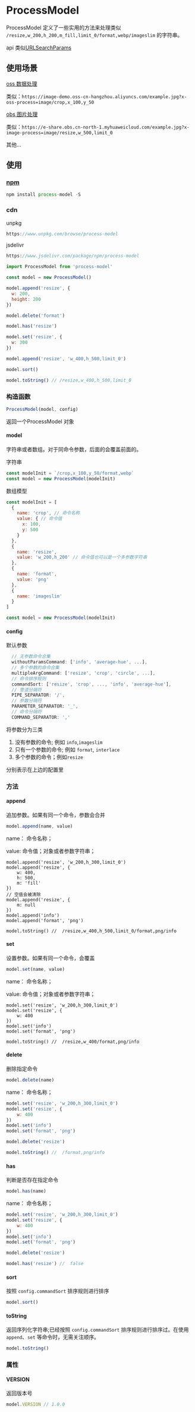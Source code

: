# ProcessModel

ProcessModel 定义了一些实用的方法来处理类似 `/resize,w_200,h_200,m_fill,limit_0/format,webp/imageslim` 的字符串。

api 类似[URLSearchParams](https://developer.mozilla.org/zh-CN/docs/Web/API/URLSearchParams)



## 使用场景

[oss 数据处理](https://help.aliyun.com/document_detail/99372.html)

类似：`https://image-demo.oss-cn-hangzhou.aliyuncs.com/example.jpg?x-oss-process=image/crop,x_100,y_50`

[obs 图片处理](https://support.huaweicloud.com/fg-obs/obs_01_0001.html)

类似：`https://e-share.obs.cn-north-1.myhuaweicloud.com/example.jpg?x-image-process=image/resize,w_500,limit_0`

其他...



## 使用

### [npm](https://www.npmjs.com/package/process-model)

```` js
npm install process-model -S
````

### cdn

unpkg

```` js
https://www.unpkg.com/browse/process-model
````

jsdelivr

```` js
https://www.jsdelivr.com/package/npm/process-model
````



```` js
import ProcessModel from 'process-model'

const model = new ProcessModel()

model.append('resize', {
  w: 200,
  height: 200
})

model.delete('format')

model.has('resize')

model.set('resize', {
  w: 300
})

model.append('resize', 'w_400,h_500,limit_0')

model.sort()

model.toString() // /resize,w_400,h_500,limit_0
````

### 构造函数

```` js
ProcessModel(model, config)
````

返回一个ProcessModel 对象

#### model

字符串或者数组。对于同命令参数，后面的会覆盖前面的。

字符串

```` js
const modelInit = `/crop,x_100,y_50/format,webp`
const model = new ProcessModel(modelInit)
````

数组模型

````js
const modelInit = [
  {
    name: 'crop', // 命令名称
    value: { // 命令值
      x: 100,
      y: 500
    }
  },
  {
    name: 'resize',
    value: 'w_200,h_200' // 命令值也可以是一个多参数字符串
  },
  {
    name: 'format',
    value: 'png'
  },
  {
    name: 'imageslim'
  }
]

const model = new ProcessModel(modelInit)
````

#### config

默认参数

```` js
  // 无参数命令合集
  withoutParamsCommand: ['info', 'average-hue', ...],
  // 多个参数的命令合集
  multipleArgCommand: ['resize', 'crop', 'circle', ...],
  // 命令排序规则
  commandSort: ['resize', 'crop', ..., 'info', 'average-hue'],
  // 管道分隔符
  PIPE_SEPARATOR: '/',
  // 参数分隔符
  PARAMETER_SEPARATOR: '_',
  // 命令分隔符
  COMMAND_SEPARATOR: ','
````

将参数分为三类

1. 没有参数的命令; 例如 `info`,`imageslim`
2. 只有一个参数的命令; 例如 `format`, `interlace`
3. 多个参数的命令；例如`resize`

分别表示在上边的配置里

### 方法

#### append
追加参数。如果有同一个命令，参数会合并

```` js
model.append(name, value)
````

name： 命令名称；

value: 命令值；对象或者参数字符串；

````
model.append('resize', 'w_200,h_300,limit_0')
model.append('resize', {
	w: 400,
	h: 500,
	m: 'fill'
})
// 空值会被清除
model.append('resize', {
	m: null
})
model.append('info')
model.append('format', 'png')

model.toString() //  /resize,w_400,h_500,limit_0/format,png/info
````



#### set

设置参数。如果有同一个命令，会覆盖
```` js
model.set(name, value)
````

name： 命令名称；

value: 命令值；对象或者参数字符串；

````
model.set('resize', 'w_200,h_300,limit_0')
model.set('resize', {
	w: 400
})
model.set('info')
model.set('format', 'png')

model.toString() //  /resize,w_400/format,png/info
````

#### delete

删除指定命令
```` js
model.delete(name)
````

name： 命令名称；

````js
model.set('resize', 'w_200,h_300,limit_0')
model.set('resize', {
	w: 400
})
model.set('info')
model.set('format', 'png')

model.delete('resize')

model.toString() //  /format,png/info
````

#### has

判断是否存在指定命令

````js
model.has(name)
````

name： 命令名称；

````js
model.set('resize', 'w_200,h_300,limit_0')
model.set('resize', {
	w: 400
})
model.set('info')
model.set('format', 'png')

model.delete('resize')

model.has('resize') //  false
````

#### sort
按照 `config.commandSort` 排序规则进行排序

```` js
model.sort()
````



#### toString

返回序列化字符串;已经按照 `config.commandSort` 排序规则进行排序过。在使用`append`、`set` 等命令时，无需关注顺序。

```` js
model.toString()
````

### 属性

#### VERSION

返回版本号

```` js
model.VERSION // 1.0.0
````